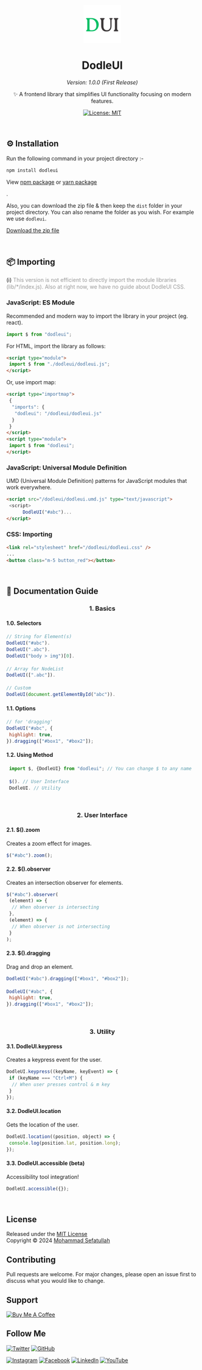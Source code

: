 <p align="center">
  <img alt="DodleUI" src="assets/dodleui-logo.png" height="100" />
</p>
<h1 align="center">DodleUI</h1>
<p align="center">
    <i>Version: 1.0.0 (First Release)</i>
</p>
<p align="center">✨ A frontend library that simplifies UI functionality focusing on modern features.</p>

<p align="center">
    <a href="https://github.com/mosefatullah/dodleui/blob/master/LICENSE">
        <img alt="License: MIT" src="https://img.shields.io/badge/License-MIT-blue.svg" />
    </a>
</p>

<br/>

## ⚙️ Installation

Run the following command in your project directory :-

```bash
npm install dodleui
```

<p>View <a href="https://npmjs.com/package/dodleui">npm package</a> or <a href="https://yarnpkg.com/package/dodleui">yarn package</a></p>.

Also, you can download the zip file & then keep the `dist` folder in your project directory. You can also rename the folder as you wish. For example we use `dodleui`.

<a href="https://github.com/mosefatullah/dodleui/zipball/main">Download the zip file</a>

<br/>

## 📦 Importing

<p>(ℹ️) <span style="color: #999">This version is not efficient to directly import the module libraries (lib/*/index.js). Also at right now, we have no guide about DodleUI CSS.</span></p>

### JavaScript: ES Module

Recommended and modern way to import the library in your project (eg. react).

```js
import $ from "dodleui";
```

For HTML, import the library as follows:

```html
<script type="module">
 import $ from "./dodleui/dodleui.js";
</script>
```

Or, use import map:

```html
<script type="importmap">
 {
  "imports": {
   "dodleui": "/dodleui/dodleui.js"
  }
 }
</script>
<script type="module">
 import $ from "dodleui";
</script>
```

### JavaScript: Universal Module Definition

UMD (Universal Module Definition) patterns for JavaScript modules that work everywhere.

```html
<script src="/dodleui/dodleui.umd.js" type="text/javascript">
 <script>
      DodleUI("#abc")...
</script>
```

### CSS: Importing

```html
<link rel="stylesheet" href="/dodleui/dodleui.css" />
...
<button class="m-5 button_red"></button>
```

<br/>

## 📖 Documentation Guide

<h3 align="center">1. Basics</h3>

#### 1.0. Selectors

```javascript
// String for Element(s)
DodleUI("#abc").
DodleUI(".abc").
DodleUI("body > img")[0].

// Array for NodeList
DodleUI([".abc"]).

// Custom
DodleUI(document.getElementById("abc")).
```

#### 1.1. Options

```javascript
// for 'dragging'
DodleUI("#abc", {
 highlight: true,
}).dragging(["#box1", "#box2"]);
```

#### 1.2. Using Method

```javascript
 import $, {DodleUI} from "dodleui"; // You can change $ to any name

 $(). // User Interface
 DodleUI. // Utility
```

<br/>

<h3 align="center">2. User Interface</h3>

#### 2.1. $().zoom

Creates a zoom effect for images.

```javascript
$("#abc").zoom();
```

#### 2.2. $().observer

Creates an intersection observer for elements.

```javascript
$("#abc").observer(
 (element) => {
  // When observer is intersecting
 },
 (element) => {
  // When observer is not intersecting
 }
);
```

#### 2.3. $().dragging

Drag and drop an element.

```javascript
DodleUI("#abc").dragging(["#box1", "#box2"]);

DodleUI("#abc", {
 highlight: true,
}).dragging(["#box1", "#box2"]);
```

<br/>

<h3 align="center">3. Utility</h3>

#### 3.1. DodleUI.keypress

Creates a keypress event for the user.

```javascript
DodleUI.keypress((keyName, keyEvent) => {
 if (keyName === "Ctrl+M") {
  // When user presses control & m key
 }
});
```

#### 3.2. DodleUI.location

Gets the location of the user.

```javascript
DodleUI.location((position, object) => {
 console.log(position.lat, position.long);
});
```

#### 3.3. DodleUI.accessible (beta)

Accessibility tool integration!

```javascript
DodleUI.accessible({});
```

<br/>

## License

Released under the [MIT License](https://github.com/mosefatullah/dodleui/blob/main/LICENSE) <br/>
Copyright © 2024 [Mohammad Sefatullah]()

## Contributing

Pull requests are welcome. For major changes, please open an issue first to discuss what you would like to change.

## Support

<a href="https://www.buymeacoffee.com/mosefatullah" target="_blank"><img src="https://cdn.buymeacoffee.com/buttons/v2/default-yellow.png" alt="Buy Me A Coffee" height="33px" width="120px"></a>

## Follow Me

[![Twitter](https://img.shields.io/twitter/follow/mosefatullah?style=social)](https://twitter.com/mosefatullah)
[![GitHub](https://img.shields.io/github/followers/mosefatullah?style=social)](https://github.com/mosefatullah)

[![Instagram](https://img.shields.io/badge/Instagram-mosefatullah-red?style=flat-square&logo=instagram)](https://www.instagram.com/mosefatullah/)
[![Facebook](https://img.shields.io/badge/Facebook-mosefatullah-blue?style=flat-square&logo=facebook)](https://www.facebook.com/mosefatullah/)
[![LinkedIn](https://img.shields.io/badge/LinkedIn-mosefatullah-blue?style=flat-square&logo=linkedin)](https://www.linkedin.com/in/mosefatullah/)
[![YouTube](https://img.shields.io/badge/YouTube-mosefatullah-red?style=flat-square&logo=youtube)](https://www.youtube.com/@mohammad-sefatullah)
